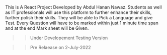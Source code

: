 This is A React Project Developed by Abdul Hanan Nawaz. Students as well as IT professionals will use this platform to further enhance their skills, further polish their skills. They will be able to Pick a Language and give Test. Every Question will have to be marked within just 1 minute time span and at the end Mark sheet will be Given.

>> Under Developement Testing Version

>>Pre Relaease on 2-July-2022
